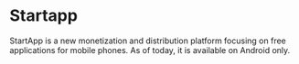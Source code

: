 Startapp
========

StartApp is a new monetization and distribution platform focusing on free applications for mobile phones. As of today, it is available on Android only.